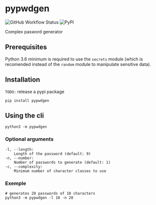# pypwdgen

![GitHub Workflow Status](https://img.shields.io/github/workflow/status/polluxtroy3758/pypwdgen/Build%20Python%20Package?style=flat-square)
![PyPI](https://img.shields.io/pypi/v/pypwdgen?style=flat-square)

Complex pasword generator

## Prerequisites
Python 3.6 minimum is required to use the `secrets` module (which is recomended instead of the `random` module to manipulate sensitive data).

## Installation
`TODO:` release a pypi package

    pip install pypwdgen

## Using the cli
    python3 -m pypwdgen 

### Optional arguments
    -l, --length:
        Length of the password (default: 9)
    -n, --number:
        Number of passwords to generate (default: 1)
    -c, --complexity:
        Minimum number of character classes to use

### Exemple
    # generates 20 passwords of 10 characters
    python3 -m pypwdgen -l 10 -n 20